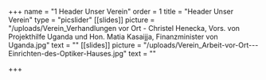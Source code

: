 +++
name = "1 Header Unser Verein"
order = 1
title = "Header Unser Verein"
type = "picslider"
[[slides]]
picture = "/uploads/Verein_Verhandlungen vor Ort - Christel Henecka, Vors. von Projekthilfe Uganda und Hon. Matia Kasaijja, Finanzminister von Uganda.jpg"
text = ""
[[slides]]
picture = "/uploads/Verein_Arbeit-vor-Ort---Einrichten-des-Optiker-Hauses.jpg"
text = ""

+++
